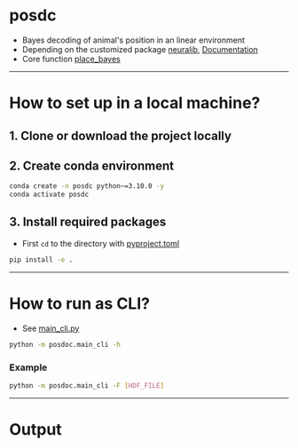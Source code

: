 # posdc

- Bayes decoding of animal's position in an linear environment
- Depending on the customized package [neuralib](https://github.com/ytsimon2004/neuralib), [Documentation](https://neuralib.readthedocs.io/en/latest/index.html)
- Core function [place_bayes](https://neuralib.readthedocs.io/en/latest/api/neuralib.model.bayes_decoding.position.html#neuralib.model.bayes_decoding.position.place_bayes)


------------------------------

# How to set up in a local machine?

## 1. Clone or download the project locally

## 2. Create conda environment

```bash
conda create -n posdc python~=3.10.0 -y
conda activate posdc
```

## 3. Install required packages

- First `cd` to the directory with [pyproject.toml](pyproject.toml)

```bash
pip install -e .
```


------------------------------

# How to run as CLI?

- See [main_cli.py](posdc/main_cli.py)

```bash
python -m posdoc.main_cli -h
```

### Example 

```bash
python -m posdoc.main_cli -F [HDF_FILE]
```


------------------------------

# Output
